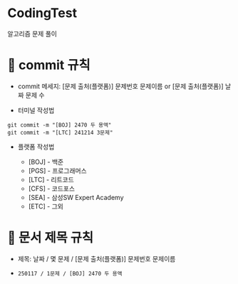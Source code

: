 # CodingTest
알고리즘 문제 풀이

# 📌 commit 규칙

- commit 메세지: [문제 출처(플랫폼)] 문제번호 문제이름 or [문제 출처(플랫폼)] 날짜 문제 수


- 터미널 작성법

```
git commit -m "[BOJ] 2470 두 용액"
git commit -m "[LTC] 241214 3문제"
```

- 플랫폼 작성법
  
  - [BOJ] - 백준
  - [PGS] - 프로그래머스
  - [LTC] - 리트코드
  - [CFS] - 코드포스
  - [SEA] - 삼성SW Expert Academy
  - [ETC] - 그외

# 📌 문서 제목 규칙

- 제목: 날짜 / 몇 문제 / [문제 출처(플랫폼)] 문제번호 문제이름
  
- `250117 / 1문제 / [BOJ] 2470 두 용액`
